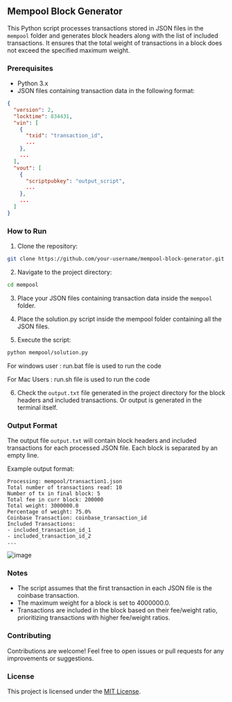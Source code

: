 ## Mempool Block Generator

This Python script processes transactions stored in JSON files in the `mempool` folder and generates block headers along with the list of included transactions. It ensures that the total weight of transactions in a block does not exceed the specified maximum weight.

### Prerequisites

- Python 3.x
- JSON files containing transaction data in the following format:

```json
{
  "version": 2,
  "locktime": 834431,
  "vin": [
    {
      "txid": "transaction_id",
      ...
    },
    ...
  ],
  "vout": [
    {
      "scriptpubkey": "output_script",
      ...
    },
    ...
  ]
}
```

### How to Run

1. Clone the repository:

```bash
git clone https://github.com/your-username/mempool-block-generator.git
```

2. Navigate to the project directory:

```bash
cd mempool
```

3. Place your JSON files containing transaction data inside the `mempool` folder.
4. Place the solution.py script inside the mempool folder containing all the JSON files.

5. Execute the script:

```bash
python mempool/solution.py
```

For windows user : run.bat file is used to run the code

For Mac Users : run.sh file is used to run the code


6. Check the `output.txt` file generated in the project directory for the block headers and included transactions. Or output is generated in the terminal itself.

### Output Format

The output file `output.txt` will contain block headers and included transactions for each processed JSON file. Each block is separated by an empty line.

Example output format:

```
Processing: mempool/transaction1.json
Total number of transactions read: 10
Number of tx in final block: 5
Total fee in curr block: 200000
Total weight: 3000000.0
Percentage of weight: 75.0%
Coinbase Transaction: coinbase_transaction_id
Included Transactions:
- included_transaction_id_1
- included_transaction_id_2
...
```



![image](https://github.com/SummerOfBitcoin/code-challenge-2024-saumyabharti294/assets/101875584/a958f589-42ef-4bb0-ace0-b49d4fcb7e21)




### Notes

- The script assumes that the first transaction in each JSON file is the coinbase transaction.
- The maximum weight for a block is set to 4000000.0.
- Transactions are included in the block based on their fee/weight ratio, prioritizing transactions with higher fee/weight ratios.

### Contributing

Contributions are welcome! Feel free to open issues or pull requests for any improvements or suggestions.

### License

This project is licensed under the [MIT License](LICENSE).

